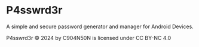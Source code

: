 # P4sswrd3r
A simple and secure password generator and manager for Android Devices.


 P4sswrd3r © 2024 by C904N50N is licensed under CC BY-NC 4.0 
